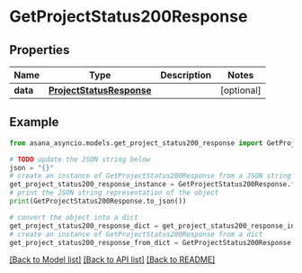 # GetProjectStatus200Response


## Properties

Name | Type | Description | Notes
------------ | ------------- | ------------- | -------------
**data** | [**ProjectStatusResponse**](ProjectStatusResponse.md) |  | [optional] 

## Example

```python
from asana_asyncio.models.get_project_status200_response import GetProjectStatus200Response

# TODO update the JSON string below
json = "{}"
# create an instance of GetProjectStatus200Response from a JSON string
get_project_status200_response_instance = GetProjectStatus200Response.from_json(json)
# print the JSON string representation of the object
print(GetProjectStatus200Response.to_json())

# convert the object into a dict
get_project_status200_response_dict = get_project_status200_response_instance.to_dict()
# create an instance of GetProjectStatus200Response from a dict
get_project_status200_response_from_dict = GetProjectStatus200Response.from_dict(get_project_status200_response_dict)
```
[[Back to Model list]](../README.md#documentation-for-models) [[Back to API list]](../README.md#documentation-for-api-endpoints) [[Back to README]](../README.md)


